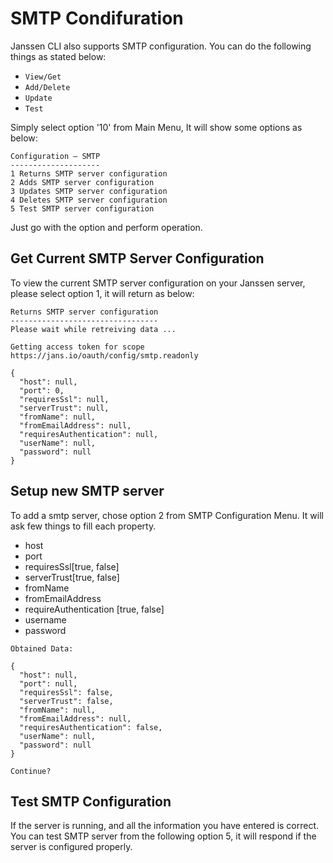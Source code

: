 # SMTP Condifuration


Janssen CLI also supports SMTP configuration. You can do the following things as stated below:
- `View/Get`
- `Add/Delete`
- `Update`
- `Test`

Simply select option '10' from Main Menu, It will show some options as below:
```text
Configuration – SMTP
--------------------
1 Returns SMTP server configuration
2 Adds SMTP server configuration
3 Updates SMTP server configuration
4 Deletes SMTP server configuration
5 Test SMTP server configuration
```
Just go with the option and perform operation.

## Get Current SMTP Server Configuration

To view the current SMTP server configuration on your Janssen server, please select option 1, it will return as below:

```text
Returns SMTP server configuration
---------------------------------
Please wait while retreiving data ...

Getting access token for scope https://jans.io/oauth/config/smtp.readonly

{
  "host": null,
  "port": 0,
  "requiresSsl": null,
  "serverTrust": null,
  "fromName": null,
  "fromEmailAddress": null,
  "requiresAuthentication": null,
  "userName": null,
  "password": null
}
```
## Setup new SMTP server

To add a smtp server, chose option 2 from SMTP Configuration Menu. It will ask few things to fill each property.

- host
- port
- requiresSsl[true, false]
- serverTrust[true, false]
- fromName
- fromEmailAddress
- requireAuthentication [true, false]
- username
- password

```text
Obtained Data:

{
  "host": null,
  "port": null,
  "requiresSsl": false,
  "serverTrust": false,
  "fromName": null,
  "fromEmailAddress": null,
  "requiresAuthentication": false,
  "userName": null,
  "password": null
}

Continue? 
```


## Test SMTP Configuration

If the server is running, and all the information you have entered is correct. You can test SMTP server from the following option 5, it will respond if the server is configured properly.

